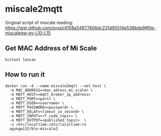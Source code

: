 # miscale2mqtt

Original script of miscale reading: https://gist.github.com/syssi/4108a54877406dc231d95514e538bde9#file-miscalegw-py-L10-L15

## Get MAC Address of Mi Scale
```
hcitool lescan
```

## How to run it

```
docker run -d --name miscale2mqtt --net host \
  -e MAC_ADDRESS=<mac_adress_mi_scale> \
  -e MQTT_HOST=<mqtt_broker_ip_address> 
  -e MQTT_PORT=<port> \
  -e MQTT_USER=<username> \ 
  -e MQTT_PASSWORD=<password> \
  -e MQTT_DELAY=<timout_in_second> \
  -e MQTT_INPUT=<rf_code_topic> \
  -e MQTT_OUTPUT=<published_topic>  \
  -v /etc/localtime:/etc/localtime:ro 
  agungw132/ble-miscale2
```
